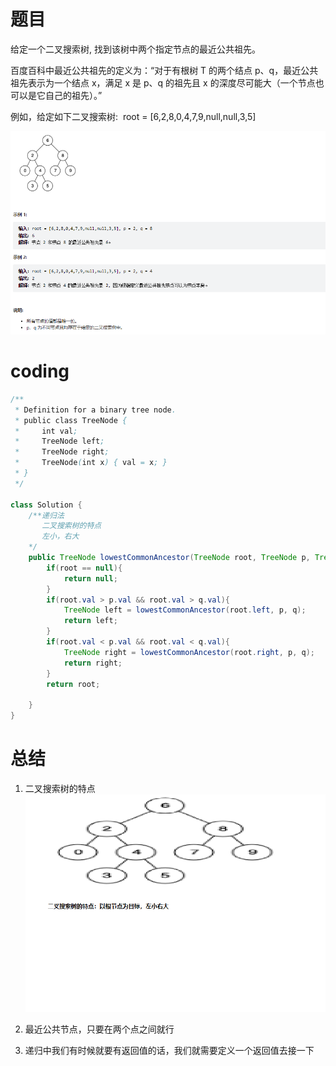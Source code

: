# 题目
给定一个二叉搜索树, 找到该树中两个指定节点的最近公共祖先。

百度百科中最近公共祖先的定义为：“对于有根树 T 的两个结点 p、q，最近公共祖先表示为一个结点 x，满足 x 是 p、q 的祖先且 x 的深度尽可能大（一个节点也可以是它自己的祖先）。”

例如，给定如下二叉搜索树:  root = [6,2,8,0,4,7,9,null,null,3,5]

![](../img/2023-02-25-14-16-40.png)


# coding

```java
/**
 * Definition for a binary tree node.
 * public class TreeNode {
 *     int val;
 *     TreeNode left;
 *     TreeNode right;
 *     TreeNode(int x) { val = x; }
 * }
 */

class Solution {
    /**递归法 
       二叉搜索树的特点
       左小，右大
    */
    public TreeNode lowestCommonAncestor(TreeNode root, TreeNode p, TreeNode q) {
        if(root == null){
            return null;
        }
        if(root.val > p.val && root.val > q.val){
            TreeNode left = lowestCommonAncestor(root.left, p, q);
            return left;
        }
        if(root.val < p.val && root.val < q.val){
            TreeNode right = lowestCommonAncestor(root.right, p, q);
            return right;
        }
        return root;
 
    }
}

```

# 总结
1. 二叉搜索树的特点
![](../img/2023-02-25-14-18-34.png)


2. 最近公共节点，只要在两个点之间就行

3. 递归中我们有时候就要有返回值的话，我们就需要定义一个返回值去接一下